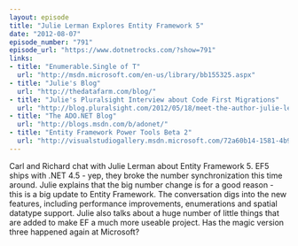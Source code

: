```yaml
---
layout: episode
title: "Julie Lerman Explores Entity Framework 5"
date: "2012-08-07"
episode_number: "791"
episode_url: "https://www.dotnetrocks.com/?show=791"
links:
- title: "Enumerable.Single of T"
  url: "http://msdn.microsoft.com/en-us/library/bb155325.aspx"
- title: "Julie's Blog"
  url: "http://thedatafarm.com/blog/"
- title: "Julie's Pluralsight Interview about Code First Migrations"
  url: "http://blog.pluralsight.com/2012/05/18/meet-the-author-julie-lerman-on-entity-framework-code-first-migrations/"
- title: "The ADO.NET Blog"
  url: "http://blogs.msdn.com/b/adonet/"
- title: "Entity Framework Power Tools Beta 2"
  url: "http://visualstudiogallery.msdn.microsoft.com/72a60b14-1581-4b9b-89f2-846072eff19d"
---
```


Carl and Richard chat with Julie Lerman about Entity Framework 5. EF5 ships with .NET 4.5 - yep, they broke the number synchronization this time around. Julie explains that the big number change is for a good reason - this is a big update to Entity Framework. The conversation digs into the new features, including performance improvements, enumerations and spatial datatype support. Julie also talks about a huge number of little things that are added to make EF a much more useable project. Has the magic version three happened again at Microsoft?
